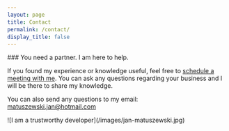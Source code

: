 ```yaml
---
layout: page
title: Contact
permalink: /contact/
display_title: false
---
```


<div class="contact" markdown="1">
<div class="left" markdown="1">
### You need a partner. I am here to help.

If you found my experience or knowledge useful, feel free to [schedule a meeting with me](https://calendly.com/matuszewski-jan/15min). You can ask any questions regarding your business and I will be there to share my knowledge.

You can also send any questions to my email:
[matuszewski.jan@hotmail.com](mailto:matuszewski.jan@hotmail.com)
</div>

<div class="right" markdown="1">
  ![I am a trustworthy developer](/images/jan-matuszewski.jpg)
</div>
<div>
